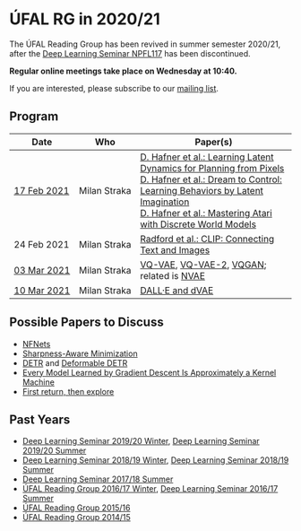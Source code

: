 # ÚFAL RG in 2020/21

The ÚFAL Reading Group has been revived in summer semester 2020/21, after the
[Deep Learning Seminar NPFL117](https://ufal.mff.cuni.cz/courses/npfl117) has been
discontinued.

**Regular online meetings take place on Wednesday at 10:40.**

If you are interested, please subscribe to our [mailing list](https://groups.google.com/forum/#!forum/ufal-rg).

## Program

<div class="program"><style>
  .program+table td { vertical-align: middle !important}
  .program+table td:nth-of-type(1), .program+table td:nth-of-type(2) {white-space: nowrap}
</style></div>

| Date        | Who                  | Paper(s) |
| ----        | ---                  | -------- |
| [17 Feb 2021](https://lectures.ms.mff.cuni.cz/video/rec/rg/2021/rg_210217_dreamer.mp4) | Milan Straka         | [D. Hafner et al.: Learning Latent Dynamics for Planning from Pixels](https://arxiv.org/abs/1811.04551)<br>[D. Hafner et al.: Dream to Control: Learning Behaviors by Latent Imagination](https://arxiv.org/abs/1912.01603)<br>[D. Hafner et al.: Mastering Atari with Discrete World Models](https://arxiv.org/abs/2010.02193)
| 24 Feb 2021 | Milan Straka | [Radford et al.: CLIP: Connecting Text and Images](https://cdn.openai.com/papers/Learning_Transferable_Visual_Models_From_Natural_Language_Supervision.pdf)
| [03 Mar 2021](https://lectures.ms.mff.cuni.cz/video/rec/rg/2021/rg_210303_vqvae.mp4) | Milan Straka | [VQ-VAE](https://arxiv.org/abs/1711.00937), [VQ-VAE-2](https://arxiv.org/abs/1906.00446), [VQGAN](https://arxiv.org/pdf/2012.09841.pdf); related is [NVAE](https://arxiv.org/abs/2007.03898)
| [10 Mar 2021](https://lectures.ms.mff.cuni.cz/video/rec/rg/2021/rg_210310_dvae_dalle.mp4) | Milan Straka | [DALL·E and dVAE](https://arxiv.org/abs/2102.12092)

## Possible Papers to Discuss

- [NFNets](https://arxiv.org/abs/2102.06171)
- [Sharpness-Aware Minimization](https://arxiv.org/abs/2010.01412)
- [DETR](https://arxiv.org/abs/2005.12872) and [Deformable DETR](https://arxiv.org/abs/2010.04159)
- [Every Model Learned by Gradient Descent Is Approximately a Kernel Machine](https://arxiv.org/abs/2012.00152)
- [First return, then explore](https://www.nature.com/articles/s41586-020-03157-9)

## Past Years

- [Deep Learning Seminar 2019/20 Winter](https://ufal.mff.cuni.cz/courses/npfl117/1920-winter), [Deep Learning Seminar 2019/20 Summer](https://ufal.mff.cuni.cz/courses/npfl117/1920-summer)
- [Deep Learning Seminar 2018/19 Winter](https://ufal.mff.cuni.cz/courses/npfl117/1819-winter), [Deep Learning Seminar 2018/19 Summer](https://ufal.mff.cuni.cz/courses/npfl117/1819-summer)
- [Deep Learning Seminar 2017/18 Summer](https://ufal.mff.cuni.cz/courses/npfl117/1718-summer)
- [ÚFAL Reading Group 2016/17 Winter](https://ufal.mff.cuni.cz/courses/rg/1617), [Deep Learning Seminar 2016/17 Summer](https://ufal.mff.cuni.cz/courses/npfl117/1617-summer)
- [ÚFAL Reading Group 2015/16](https://ufal.mff.cuni.cz/courses/rg/1516)
- [ÚFAL Reading Group 2014/15](https://ufal.mff.cuni.cz/courses/rg/1415)
